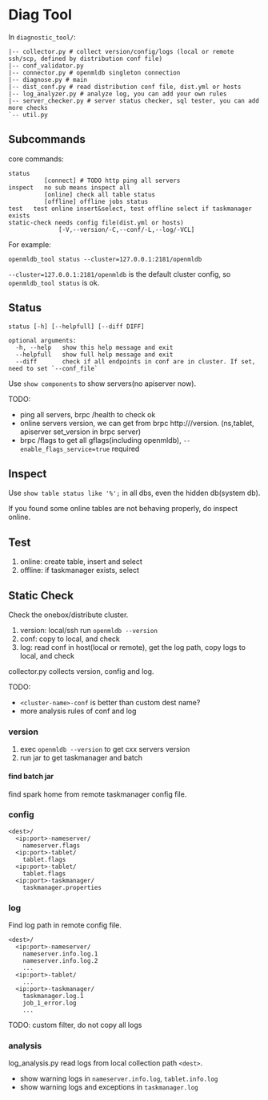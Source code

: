 # Diag Tool

In `diagnostic_tool/`:

```
|-- collector.py # collect version/config/logs (local or remote ssh/scp, defined by distribution conf file)
|-- conf_validator.py
|-- connector.py # openmldb singleton connection
|-- diagnose.py # main
|-- dist_conf.py # read distribution conf file, dist.yml or hosts
|-- log_analyzer.py # analyze log, you can add your own rules
|-- server_checker.py # server status checker, sql tester, you can add more checks
`-- util.py
```

## Subcommands

core commands:
```
status
          [connect] # TODO http ping all servers
inspect   no sub means inspect all
          [online] check all table status
          [offline] offline jobs status
test   test online insert&select, test offline select if taskmanager exists
static-check needs config file(dist.yml or hosts)
              [-V,--version/-C,--conf/-L,--log/-VCL]
```

For example:
```
openmldb_tool status --cluster=127.0.0.1:2181/openmldb
```

`--cluster=127.0.0.1:2181/openmldb` is the default cluster config, so `openmldb_tool status` is ok.

## Status
```
status [-h] [--helpfull] [--diff DIFF]

optional arguments:
  -h, --help   show this help message and exit
  --helpfull   show full help message and exit
  --diff       check if all endpoints in conf are in cluster. If set, need to set `--conf_file`
```

Use `show components` to show servers(no apiserver now).

TODO: 
- ping all servers, brpc /health to check ok
- online servers version, we can get from brpc http://<endpoint>/version. (ns,tablet, apiserver set_version in brpc server)
- brpc /flags to get all gflags(including openmldb), `--enable_flags_service=true` required

## Inspect

Use `show table status like '%';` in all dbs, even the hidden db(system db).

If you found some online tables are not behaving properly, do inspect online.

## Test

1. online: create table, insert and select
2. offline: if taskmanager exists, select

## Static Check

Check the onebox/distribute cluster.

1. version: local/ssh run `openmldb --version`
2. conf: copy to local, and check
3. log: read conf in host(local or remote), get the log path, copy logs to local, and check

collector.py collects version, config and log.

TODO: 
- `<cluster-name>-conf` is better than custom dest name?
- more analysis rules of conf and log

### version

1. exec `openmldb --version` to get cxx servers version
2. run jar to get taskmanager and batch

#### find batch jar
find spark home from remote taskmanager config file.

### config
```
<dest>/
  <ip:port>-nameserver/
    nameserver.flags
  <ip:port>-tablet/
    tablet.flags
  <ip:port>-tablet/
    tablet.flags
  <ip:port>-taskmanager/
    taskmanager.properties
```

### log
Find log path in remote config file.

```
<dest>/
  <ip:port>-nameserver/
    nameserver.info.log.1
    nameserver.info.log.2
    ...
  <ip:port>-tablet/
    ...
  <ip:port>-taskmanager/
    taskmanager.log.1
    job_1_error.log
    ...
```

TODO: custom filter, do not copy all logs

### analysis

log_analysis.py read logs from local collection path `<dest>`. 

- show warning logs in `nameserver.info.log`, `tablet.info.log`
- show warning logs and exceptions in `taskmanager.log`
